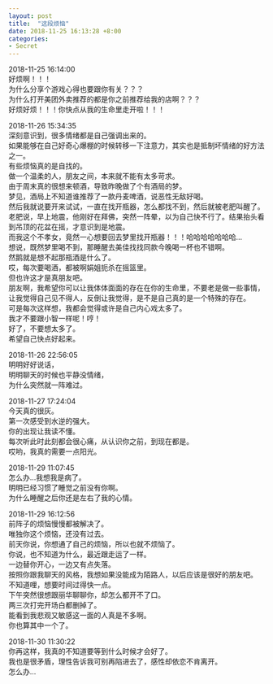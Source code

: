 ```yaml
---
layout: post
title:  "这段烦恼"
date: 2018-11-25 16:13:28 +8:00
categories: 
- Secret
---
```


2018-11-25 16:14:00  
好烦啊！！！  
为什么分享个游戏心得也要跟你有关？？？  
为什么打开美团外卖推荐的都是你之前推荐给我的店啊？？？  
好烦好烦！！！你快点从我的生命里走开啦！！！   

2018-11-26 15:34:35  
深刻意识到，很多情绪都是自己强调出来的。  
如果能够在自己好奇心爆棚的时候转移一下注意力，其实也是抵制坏情绪的好方法之一。  
有些烦恼真的是自找的。  
做一个温柔的人，朋友之间，本来就不能有太多苛求。  
由于周末真的很想来顿酒，导致昨晚做了个有酒局的梦。  
梦见，酒局上不知道谁推荐了一款丹麦啤酒，说恶性无敌好喝。  
然后我就说要开来试试，一直在找开瓶器，怎么都找不到，然后就被老肥叫醒了。  
老肥说，早上地震，他刚好在拜佛，突然一阵晕，以为自己快不行了。结果抬头看到吊顶的花盆在摇，才意识到是地震。  
而我这个不孝女，竟然一心想要回去梦里找开瓶器！！！哈哈哈哈哈哈哈...  
想说，既然梦里喝不到，那睡醒去美佳找找同款今晚喝一杯也不错啊。  
然鹅就是想不起那瓶酒是什么了。  
哎，每次要喝酒，都被啊娟姐扼杀在摇篮里。  
但也许这才是真朋友吧。  
朋友啊，我希望你可以让我体体面面的存在在你的生命里，不要老是做一些事情，让我觉得自己见不得人，反倒让我觉得，是不是自己真的是一个特殊的存在。  
可是每次这样想，我都会觉得或许是自己内心戏太多了。  
我才不要跟小智一样呢！哼！  
好了，不要想太多了。  
希望自己快点好起来。  

2018-11-26 22:56:05  
明明好好说话，  
明明聊天的时候也平静没情绪，  
为什么突然就一阵难过。  

2018-11-27 17:24:04  
今天真的很灰。  
第一次感受到水逆的强大。  
你的出现让我读不懂。  
每次听此时此刻都会很心痛，从认识你之前，到现在都是。  
哎哟，我真的需要一点阳光。  

2018-11-29 11:07:45  
怎么办...我想我是病了。  
明明已经习惯了睡觉之前没有你啊。  
为什么睡醒之后你还是左右了我的心情。  

2018-11-29 16:12:56  
前阵子的烦恼慢慢都被解决了。  
唯独你这个烦恼，还没有过去。  
前天你说，你想通了自己的烦恼，所以也就不烦恼了。  
你说，也不知道为什么，最近跟走运了一样。  
一边替你开心，一边又有点失落。  
按照你跟我聊天的风格，我想如果没能成为陌路人，以后应该是很好的朋友吧。  
不知道哩，想要时间过得快一点。  
下午突然很想跟丽华聊聊你，却怎么都开不了口。  
两三次打完开场白都删掉了。  
能看到我悲观又敏感这一面的人真是不多啊。  
你也算其中一个了。  

2018-11-30 11:30:22  
你再这样，我真的不知道要等到什么时候才会好了。  
我也是很矛盾，理性告诉我可别再陷进去了，感性却依恋不肯离开。  
怎么办...  